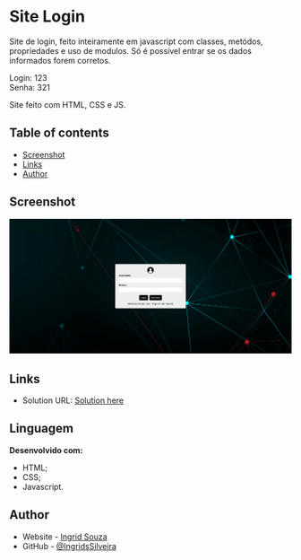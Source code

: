 # Site Login
Site de login, feito inteiramente em javascript com classes, metódos, propriedades e uso de modulos. Só é possível entrar se os dados informados forem corretos.<br>

Login: 123 <br>
Senha: 321

Site feito com HTML, CSS e JS.<br>
## Table of contents

- [Screenshot](#screenshot)
- [Links](#links)
- [Author](#author)

## Screenshot

![](assets/img/screen.jpg)


## Links

- Solution URL: [Solution here](https://ingridssilveira.github.io/login/)

## Linguagem
<p><strong>Desenvolvido com:</strong></p>
<ul>
        <li>HTML;</li>
        <li>CSS;</li>
        <li>Javascript.</li>
</ul>

## Author

- Website - [Ingrid Souza](https://ingridssilveira.github.io/IngridSouza)
- GitHub - [@IngridsSilveira](https://github.com/IngridsSilveira)
